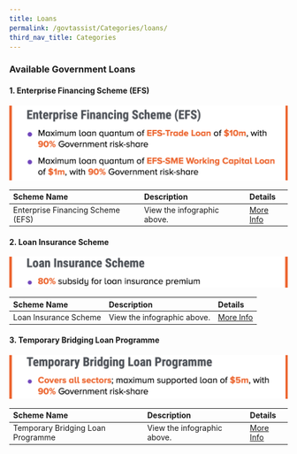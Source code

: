 ```yaml
---
title: Loans
permalink: /govtassist/Categories/loans/
third_nav_title: Categories
---
```


### **Available Government Loans**

#### **1. Enterprise Financing Scheme (EFS)**

![Enterprise Financing Scheme](/images/efs_updated.png "Enterprise Financing Scheme")

|Scheme Name|Description|Details|
|:---|:---|:---|
|Enterprise Financing Scheme (EFS)|View the infographic above.|<a target="_blank" href="https://go.gov.sg/efs">More Info</a>|



#### **2. Loan Insurance Scheme**

![Loan Insurance Scheme](/images/lis_updated.png "Loan Insurance Scheme")

|Scheme Name|Description|Details|
|:---|:---|:---|
|Loan Insurance Scheme|View the infographic above.|<a target="_blank" href="https://go.gov.sg/lis">More Info</a>|



#### **3. Temporary Bridging Loan Programme**

![Temporary Bridging Loan Programme](/images/tblp_updated.png "Temporary Bridging Loan Programme")

|Scheme Name|Description|Details|
|:---|:---|:---|
|Temporary Bridging Loan Programme|View the infographic above.|<a target="_blank" href="https://go.gov.sg/tblp">More Info</a>|

